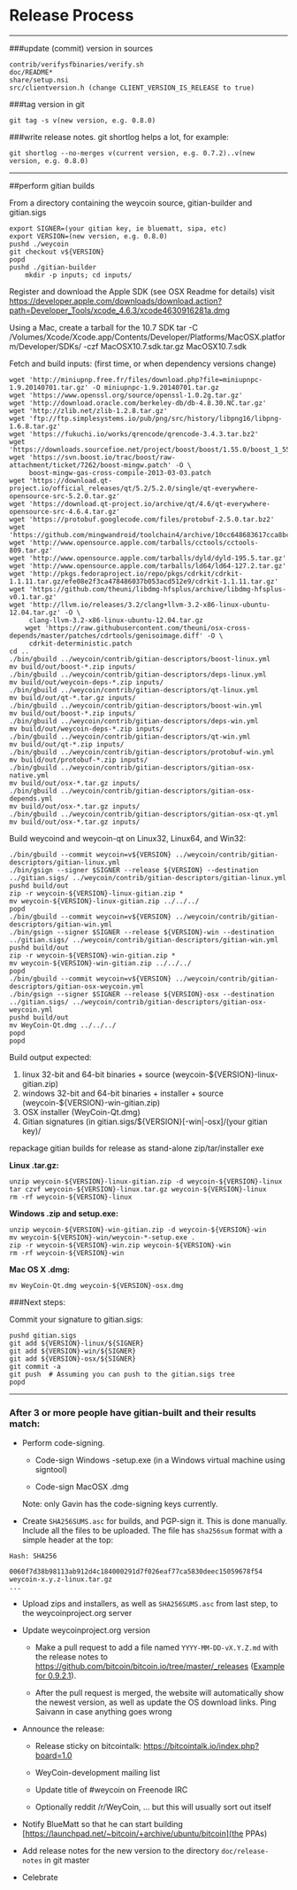 Release Process
====================

* * *

###update (commit) version in sources

	contrib/verifysfbinaries/verify.sh
	doc/README*
	share/setup.nsi
	src/clientversion.h (change CLIENT_VERSION_IS_RELEASE to true)

###tag version in git

	git tag -s v(new version, e.g. 0.8.0)

###write release notes. git shortlog helps a lot, for example:

	git shortlog --no-merges v(current version, e.g. 0.7.2)..v(new version, e.g. 0.8.0)

* * *

##perform gitian builds

 From a directory containing the weycoin source, gitian-builder and gitian.sigs

	export SIGNER=(your gitian key, ie bluematt, sipa, etc)
	export VERSION=(new version, e.g. 0.8.0)
	pushd ./weycoin
	git checkout v${VERSION}
	popd
	pushd ./gitian-builder
        mkdir -p inputs; cd inputs/

 Register and download the Apple SDK (see OSX Readme for details)
	visit https://developer.apple.com/downloads/download.action?path=Developer_Tools/xcode_4.6.3/xcode4630916281a.dmg

 Using a Mac, create a tarball for the 10.7 SDK
	tar -C /Volumes/Xcode/Xcode.app/Contents/Developer/Platforms/MacOSX.platform/Developer/SDKs/ -czf MacOSX10.7.sdk.tar.gz MacOSX10.7.sdk

 Fetch and build inputs: (first time, or when dependency versions change)

	wget 'http://miniupnp.free.fr/files/download.php?file=miniupnpc-1.9.20140701.tar.gz' -O miniupnpc-1.9.20140701.tar.gz
	wget 'https://www.openssl.org/source/openssl-1.0.2g.tar.gz'
	wget 'http://download.oracle.com/berkeley-db/db-4.8.30.NC.tar.gz'
	wget 'http://zlib.net/zlib-1.2.8.tar.gz'
	wget 'ftp://ftp.simplesystems.io/pub/png/src/history/libpng16/libpng-1.6.8.tar.gz'
	wget 'https://fukuchi.io/works/qrencode/qrencode-3.4.3.tar.bz2'
	wget 'https://downloads.sourcefioe.net/project/boost/boost/1.55.0/boost_1_55_0.tar.bz2'
	wget 'https://svn.boost.io/trac/boost/raw-attachment/ticket/7262/boost-mingw.patch' -O \
	     boost-mingw-gas-cross-compile-2013-03-03.patch
	wget 'https://download.qt-project.io/official_releases/qt/5.2/5.2.0/single/qt-everywhere-opensource-src-5.2.0.tar.gz'
	wget 'https://download.qt-project.io/archive/qt/4.6/qt-everywhere-opensource-src-4.6.4.tar.gz'
	wget 'https://protobuf.googlecode.com/files/protobuf-2.5.0.tar.bz2'
	wget 'https://github.com/mingwandroid/toolchain4/archive/10cc648683617cca8bcbeae507888099b41b530c.tar.gz'
	wget 'http://www.opensource.apple.com/tarballs/cctools/cctools-809.tar.gz'
	wget 'http://www.opensource.apple.com/tarballs/dyld/dyld-195.5.tar.gz'
	wget 'http://www.opensource.apple.com/tarballs/ld64/ld64-127.2.tar.gz'
	wget 'http://pkgs.fedoraproject.io/repo/pkgs/cdrkit/cdrkit-1.1.11.tar.gz/efe08e2f3ca478486037b053acd512e9/cdrkit-1.1.11.tar.gz'
	wget 'https://github.com/theuni/libdmg-hfsplus/archive/libdmg-hfsplus-v0.1.tar.gz'
	wget 'http://llvm.io/releases/3.2/clang+llvm-3.2-x86-linux-ubuntu-12.04.tar.gz' -O \
	     clang-llvm-3.2-x86-linux-ubuntu-12.04.tar.gz
        wget 'https://raw.githubusercontent.com/theuni/osx-cross-depends/master/patches/cdrtools/genisoimage.diff' -O \
	     cdrkit-deterministic.patch
	cd ..
	./bin/gbuild ../weycoin/contrib/gitian-descriptors/boost-linux.yml
	mv build/out/boost-*.zip inputs/
	./bin/gbuild ../weycoin/contrib/gitian-descriptors/deps-linux.yml
	mv build/out/weycoin-deps-*.zip inputs/
	./bin/gbuild ../weycoin/contrib/gitian-descriptors/qt-linux.yml
	mv build/out/qt-*.tar.gz inputs/
	./bin/gbuild ../weycoin/contrib/gitian-descriptors/boost-win.yml
	mv build/out/boost-*.zip inputs/
	./bin/gbuild ../weycoin/contrib/gitian-descriptors/deps-win.yml
	mv build/out/weycoin-deps-*.zip inputs/
	./bin/gbuild ../weycoin/contrib/gitian-descriptors/qt-win.yml
	mv build/out/qt-*.zip inputs/
	./bin/gbuild ../weycoin/contrib/gitian-descriptors/protobuf-win.yml
	mv build/out/protobuf-*.zip inputs/
	./bin/gbuild ../weycoin/contrib/gitian-descriptors/gitian-osx-native.yml
	mv build/out/osx-*.tar.gz inputs/
	./bin/gbuild ../weycoin/contrib/gitian-descriptors/gitian-osx-depends.yml
	mv build/out/osx-*.tar.gz inputs/
	./bin/gbuild ../weycoin/contrib/gitian-descriptors/gitian-osx-qt.yml
	mv build/out/osx-*.tar.gz inputs/

 Build weycoind and weycoin-qt on Linux32, Linux64, and Win32:

	./bin/gbuild --commit weycoin=v${VERSION} ../weycoin/contrib/gitian-descriptors/gitian-linux.yml
	./bin/gsign --signer $SIGNER --release ${VERSION} --destination ../gitian.sigs/ ../weycoin/contrib/gitian-descriptors/gitian-linux.yml
	pushd build/out
	zip -r weycoin-${VERSION}-linux-gitian.zip *
	mv weycoin-${VERSION}-linux-gitian.zip ../../../
	popd
	./bin/gbuild --commit weycoin=v${VERSION} ../weycoin/contrib/gitian-descriptors/gitian-win.yml
	./bin/gsign --signer $SIGNER --release ${VERSION}-win --destination ../gitian.sigs/ ../weycoin/contrib/gitian-descriptors/gitian-win.yml
	pushd build/out
	zip -r weycoin-${VERSION}-win-gitian.zip *
	mv weycoin-${VERSION}-win-gitian.zip ../../../
	popd
    ./bin/gbuild --commit weycoin=v${VERSION} ../weycoin/contrib/gitian-descriptors/gitian-osx-weycoin.yml
    ./bin/gsign --signer $SIGNER --release ${VERSION}-osx --destination ../gitian.sigs/ ../weycoin/contrib/gitian-descriptors/gitian-osx-weycoin.yml
	pushd build/out
	mv WeyCoin-Qt.dmg ../../../
	popd
	popd

  Build output expected:

  1. linux 32-bit and 64-bit binaries + source (weycoin-${VERSION}-linux-gitian.zip)
  2. windows 32-bit and 64-bit binaries + installer + source (weycoin-${VERSION}-win-gitian.zip)
  3. OSX installer (WeyCoin-Qt.dmg)
  4. Gitian signatures (in gitian.sigs/${VERSION}[-win|-osx]/(your gitian key)/

repackage gitian builds for release as stand-alone zip/tar/installer exe

**Linux .tar.gz:**

	unzip weycoin-${VERSION}-linux-gitian.zip -d weycoin-${VERSION}-linux
	tar czvf weycoin-${VERSION}-linux.tar.gz weycoin-${VERSION}-linux
	rm -rf weycoin-${VERSION}-linux

**Windows .zip and setup.exe:**

	unzip weycoin-${VERSION}-win-gitian.zip -d weycoin-${VERSION}-win
	mv weycoin-${VERSION}-win/weycoin-*-setup.exe .
	zip -r weycoin-${VERSION}-win.zip weycoin-${VERSION}-win
	rm -rf weycoin-${VERSION}-win

**Mac OS X .dmg:**

	mv WeyCoin-Qt.dmg weycoin-${VERSION}-osx.dmg

###Next steps:

Commit your signature to gitian.sigs:

	pushd gitian.sigs
	git add ${VERSION}-linux/${SIGNER}
	git add ${VERSION}-win/${SIGNER}
	git add ${VERSION}-osx/${SIGNER}
	git commit -a
	git push  # Assuming you can push to the gitian.sigs tree
	popd

-------------------------------------------------------------------------

### After 3 or more people have gitian-built and their results match:

- Perform code-signing.

    - Code-sign Windows -setup.exe (in a Windows virtual machine using signtool)

    - Code-sign MacOSX .dmg

  Note: only Gavin has the code-signing keys currently.

- Create `SHA256SUMS.asc` for builds, and PGP-sign it. This is done manually.
  Include all the files to be uploaded. The file has `sha256sum` format with a
  simple header at the top:

```
Hash: SHA256

0060f7d38b98113ab912d4c184000291d7f026eaf77ca5830deec15059678f54  weycoin-x.y.z-linux.tar.gz
...
```

- Upload zips and installers, as well as `SHA256SUMS.asc` from last step, to the weycoinproject.org server

- Update weycoinproject.org version

  - Make a pull request to add a file named `YYYY-MM-DD-vX.Y.Z.md` with the release notes
  to https://github.com/bitcoin/bitcoin.io/tree/master/_releases
   ([Example for 0.9.2.1](https://raw.githubusercontent.com/bitcoin/bitcoin.io/master/_releases/2014-06-19-v0.9.2.1.md)).

  - After the pull request is merged, the website will automatically show the newest version, as well
    as update the OS download links. Ping Saivann in case anything goes wrong

- Announce the release:

  - Release sticky on bitcointalk: https://bitcointalk.io/index.php?board=1.0

  - WeyCoin-development mailing list

  - Update title of #weycoin on Freenode IRC

  - Optionally reddit /r/WeyCoin, ... but this will usually sort out itself

- Notify BlueMatt so that he can start building [https://launchpad.net/~bitcoin/+archive/ubuntu/bitcoin](the PPAs)

- Add release notes for the new version to the directory `doc/release-notes` in git master

- Celebrate
